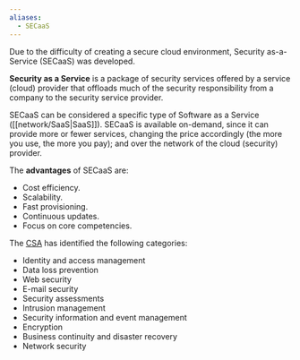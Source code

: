 ```yaml
---
aliases:
  - SECaaS
---
```

Due to the difficulty of creating a secure cloud environment, Security as-a-Service (SECaaS) was developed.

**Security as a Service** is a package of security services offered by a service (cloud) provider that offloads much of the security responsibility from a company to the security service provider.

SECaaS can be considered a specific type of Software as a Service ([[network/SaaS|SaaS]]). SECaaS is available on-demand, since it can provide more or fewer services, changing the price accordingly (the more you use, the more you pay); and over the network of the cloud (security) provider.


The **advantages** of SECaaS are:
- Cost efficiency.
- Scalability.
- Fast provisioning.
- Continuous updates.
- Focus on core competencies.

The [CSA](https://cloudsecurityalliance.org/) has identified the following categories:
- Identity and access management
- Data loss prevention
- Web security
- E-mail security
- Security assessments
- Intrusion management
- Security information and event management
- Encryption
- Business continuity and disaster recovery
- Network security

